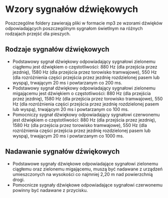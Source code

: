 # Wzory sygnałów dźwiękowych

Poszczególne foldery zawierają pliki w formacie mp3 ze wzorami dźwięków odpowiadających poszczególnym sygnałom świetlnym na różnych rodzajach przejść dla pieszych.

## Rodzaje sygnałów dźwiękowych

* Podstawowy sygnał dźwiękowy odpowiadający sygnałowi zielonemu ciągłemu jest dźwiękiem o częstotliwości: 880 Hz (dla przejścia przez jezdnię), 1580 Hz (dla przejścia przez torowisko tramwajowe), 550 Hz (dla rozróżnienia części przejścia przez jezdnię rozdzielonej pasem lub wyspą), trwającym 20 ms i powtarzanym co 200 ms.
* Podstawowy sygnał dźwiękowy odpowiadający sygnałowi zielonemu migającemu jest dźwiękiem o częstotliwości: 880 Hz (dla przejścia przez jezdnię), 1580 Hz (dla przejścia przez torowisko tramwajowe), 550 Hz (dla rozróżnienia części przejścia przez jezdnię rozdzielonej pasem lub wyspą), trwającym 20 ms i powtarzanym co 100 ms.
* Pomocniczy sygnał dźwiękowy odpowiadający sygnałowi czerwonemu jest dźwiękiem o częstotliwości: 880 Hz (dla przejścia przez jezdnię), 1580 Hz (dla przejścia przez torowisko tramwajowe), 550 Hz (dla rozróżnienia części przejścia przez jezdnię rozdzielonej pasem lub wyspą), trwającym 20 ms i powtarzanym co 1000 ms.

## Nadawanie sygnałów dźwiękowych

* Podstawowe sygnały dźwiękowe odpowiadające sygnałowi zielonemu ciągłemu oraz zielonemu migającemu, muszą być nadawane z urządzeń umieszczonych na wysokości co najmniej 2,20 m nad powierzchnią drogi.
* Pomocnicze sygnały dźwiękowe odpowiadające sygnałowi czerwonemu powinny być nadawane z przycisku.
